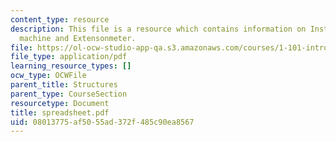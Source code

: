 ```yaml
---
content_type: resource
description: This file is a resource which contains information on Instron testing
  machine and Extensonmeter.
file: https://ol-ocw-studio-app-qa.s3.amazonaws.com/courses/1-101-introduction-to-civil-and-environmental-engineering-design-i-fall-2006/08013775af5055ad372f485c90ea8567_spreadsheet.pdf
file_type: application/pdf
learning_resource_types: []
ocw_type: OCWFile
parent_title: Structures
parent_type: CourseSection
resourcetype: Document
title: spreadsheet.pdf
uid: 08013775-af50-55ad-372f-485c90ea8567
---
```

